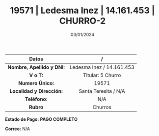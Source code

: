 ﻿---
title: 19571 | Ledesma Inez | 14.161.453 | CHURRO-2
date: 03/01/2024
draft: false
tags: ['santa teresita', 'titular', 'churro']
---

|          **Datos**          |  /  |
|:---------------------------:|:---:|
| **Nombre, Apellido y DNI:** | Ledesma Inez / 14.161.453 |
|          **V o T:**         | Titular: 5 Churro |
|      **Numero Único:**      | 19571 |
|  **Localidad y Dirección:** | Santa Teresita / N/A |
|        **Teléfono:**        | N/A |
|          **Rubro**          | Churros |

**Estado de Pago:** **PAGO COMPLETO**

**Correo:** N/A
